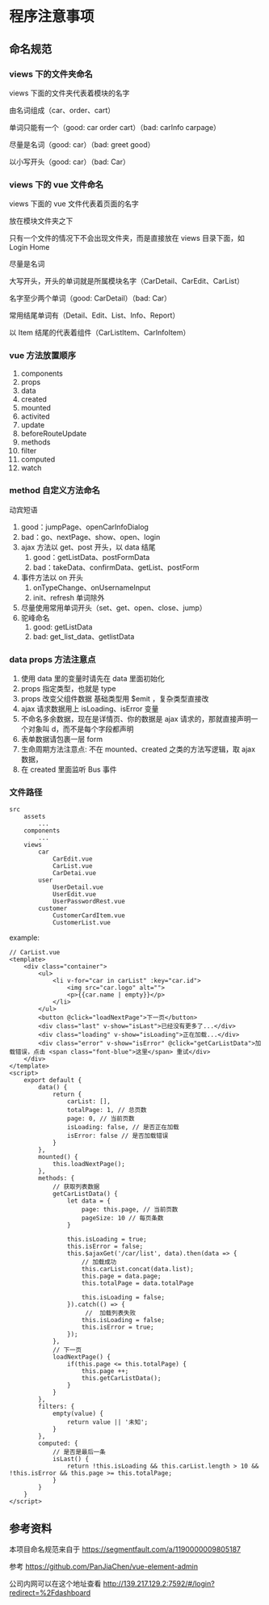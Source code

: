 # 程序注意事项

## 命名规范

### views 下的文件夹命名

views 下面的文件夹代表着模块的名字

由名词组成（car、order、cart）

单词只能有一个（good: car order cart）（bad: carInfo carpage）

尽量是名词（good: car）（bad: greet good）

以小写开头（good: car）（bad: Car）

### views 下的 vue 文件命名

views 下面的 vue 文件代表着页面的名字

放在模块文件夹之下

只有一个文件的情况下不会出现文件夹，而是直接放在 views 目录下面，如 Login Home

尽量是名词

大写开头，开头的单词就是所属模块名字（CarDetail、CarEdit、CarList）

名字至少两个单词（good: CarDetail）（bad: Car）

常用结尾单词有（Detail、Edit、List、Info、Report）

以 Item 结尾的代表着组件（CarListItem、CarInfoItem）

### vue 方法放置顺序

1. components
2. props
3. data
4. created
5. mounted
6. activited
7. update
8. beforeRouteUpdate
9. methods
10. filter
11. computed
12. watch

### method 自定义方法命名

动宾短语
1. good：jumpPage、openCarInfoDialog
2. bad：go、nextPage、show、open、login
3. ajax 方法以 get、post 开头，以 data 结尾
    1. good：getListData、postFormData
    2. bad：takeData、confirmData、getList、postForm
4. 事件方法以 on 开头
    1. onTypeChange、onUsernameInput
    2. init、refresh 单词除外
5. 尽量使用常用单词开头（set、get、open、close、jump）
6. 驼峰命名
    1. good: getListData
    2. bad: get_list_data、getlistData

### data props 方法注意点

1. 使用 data 里的变量时请先在 data 里面初始化
2. props 指定类型，也就是 type
3. props 改变父组件数据 基础类型用 $emit ，复杂类型直接改
4. ajax 请求数据用上 isLoading、isError 变量
5. 不命名多余数据，现在是详情页、你的数据是 ajax 请求的，那就直接声明一个对象叫 d，而不是每个字段都声明
6. 表单数据请包裹一层 form
7. 生命周期方法注意点: 不在 mounted、created 之类的方法写逻辑，取 ajax 数据，
8. 在 created 里面监听 Bus 事件

### 文件路径

```
src
    assets
        ...
    components
        ...
    views
        car
            CarEdit.vue
            CarList.vue
            CarDetai.vue
        user
            UserDetail.vue
            UserEdit.vue
            UserPasswordRest.vue
        customer
            CustomerCardItem.vue
            CustomerList.vue

```

example: 

```vue
// CarList.vue
<template>
    <div class="container">
        <ul>
            <li v-for="car in carList" :key="car.id">
                <img src="car.logo" alt="">
                <p>{{car.name | empty}}</p>
            </li>
        </ul>
        <button @click="loadNextPage">下一页</button>
        <div class="last" v-show="isLast">已经没有更多了...</div>
        <div class="loading" v-show="isLoading">正在加载...</div>
        <div class="error" v-show="isError" @click="getCarListData">加载错误，点击 <span class="font-blue">这里</span> 重试</div>
    </div>
</template>
<script>
    export default {
        data() {
            return {
                carList: [],
                totalPage: 1, // 总页数
                page: 0, // 当前页数
                isLoading: false, // 是否正在加载
                isError: false // 是否加载错误
            }
        },
        mounted() {
            this.loadNextPage();
        },
        methods: {
            // 获取列表数据
            getCarListData() {
                let data = {
                    page: this.page, // 当前页数
                    pageSize: 10 // 每页条数 
                }

                this.isLoading = true;
                this.isError = false;
                this.$ajaxGet('/car/list', data).then(data => {
                    // 加载成功
                    this.carList.concat(data.list);
                    this.page = data.page;
                    this.totalPage = data.totalPage
                    
                    this.isLoading = false;
                }).catch(() => {
                     //  加载列表失败
                    this.isLoading = false;
                    this.isError = true;
                });
            },
            // 下一页
            loadNextPage() {
                if(this.page <= this.totalPage) {
                    this.page ++;
                    this.getCarListData();
                }
            }
        },
        filters: {
            empty(value) {
                return value || '未知';
            }
        },
        computed: {
            // 是否是最后一条
            isLast() {
                return !this.isLoading && this.carList.length > 10 && !this.isError && this.page >= this.totalPage;
            }
        }
    }
</script>
```
## 参考资料

本项目命名规范来自于
https://segmentfault.com/a/1190000009805187

参考
https://github.com/PanJiaChen/vue-element-admin

公司内网可以在这个地址查看
http://139.217.129.2:7592/#/login?redirect=%2Fdashboard

